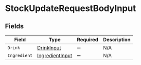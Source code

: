 # StockUpdateRequestBodyInput


## Fields

| Field                                                     | Type                                                      | Required                                                  | Description                                               |
| --------------------------------------------------------- | --------------------------------------------------------- | --------------------------------------------------------- | --------------------------------------------------------- |
| `Drink`                                                   | [DrinkInput](../../models/shared/DrinkInput.md)           | :heavy_minus_sign:                                        | N/A                                                       |
| `Ingredient`                                              | [IngredientInput](../../models/shared/IngredientInput.md) | :heavy_minus_sign:                                        | N/A                                                       |